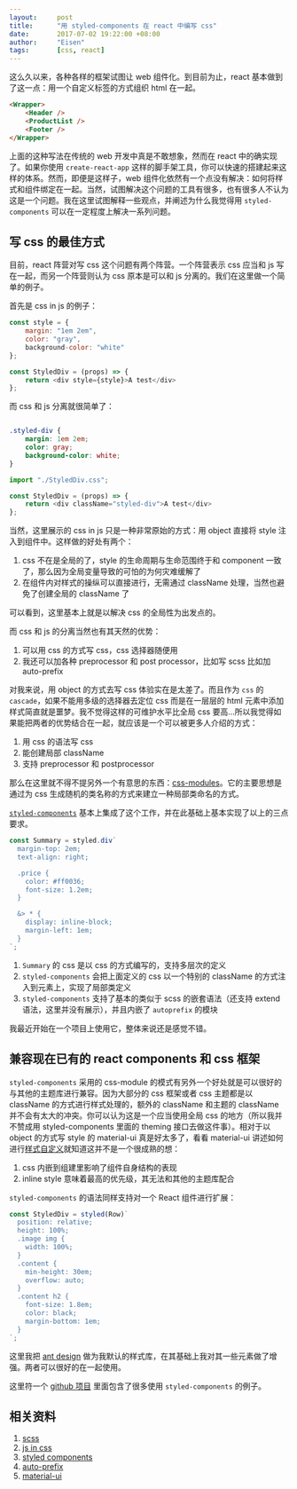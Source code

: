```yaml
---
layout:     post
title:      "用 styled-components 在 react 中编写 css"
date:       2017-07-02 19:22:00 +08:00
author:     "Eisen"
tags:       [css, react]
---
```


这么久以来，各种各样的框架试图让 web 组件化。到目前为止，react 基本做到了这一点：用一个自定义标签的方式组织 html 在一起。

```html
<Wrapper>
	<Header />
	<ProductList />
	<Footer />
</Wrapper>
```

上面的这种写法在传统的 web 开发中真是不敢想象，然而在 react 中的确实现了。如果你使用 `create-react-app` 这样的脚手架工具，你可以快速的搭建起来这样的体系。然而，即便是这样子，web 组件化依然有一个点没有解决：如何将样式和组件绑定在一起。当然，试图解决这个问题的工具有很多，也有很多人不认为这是一个问题。我在这里试图解释一些观点，并阐述为什么我觉得用 `styled-components` 可以在一定程度上解决一系列问题。

## 写 css 的最佳方式

目前，react 阵营对写 css 这个问题有两个阵营。一个阵营表示 css 应当和 js 写在一起，而另一个阵营则认为 css 原本是可以和 js 分离的。我们在这里做一个简单的例子。

首先是 css in js 的例子：

```javascript
const style = {
	margin: "1em 2em",
	color: "gray",
	background-color: "white"
};

const StyledDiv = (props) => {
	return <div style={style}>A test</div>
};
```

而 css 和 js 分离就很简单了：

```css

.styled-div {
	margin: 1em 2em;
	color: gray;
	background-color: white;	
}

```

```javascript
import "./StyledDiv.css";

const StyledDiv = (props) => {
	return <div className="styled-div">A test</div>
};
```

当然，这里展示的 css in js 只是一种非常原始的方式：用 object 直接将 style 注入到组件中。这样做的好处有两个：

1. css 不在是全局的了，style 的生命周期与生命范围终于和 component 一致了，那么因为全局变量导致的可怕的为何灾难缓解了
2. 在组件内对样式的操纵可以直接进行，无需通过 className 处理，当然也避免了创建全局的 className 了

可以看到，这里基本上就是以解决 css 的全局性为出发点的。

而 css 和 js 的分离当然也有其天然的优势：

1. 可以用 css 的方式写 css，css 选择器随便用
2. 我还可以加各种 preprocessor 和 post processor，比如写 scss 比如加 auto-prefix

对我来说，用 object 的方式去写 css 体验实在是太差了。而且作为 `css` 的 `cascade`，如果不能用多级的选择器去定位 css 而是在一层层的 html 元素中添加样式简直就是噩梦。我不觉得这样的可维护水平比全局 css 要高...所以我觉得如果能把两者的优势结合在一起，就应该是一个可以被更多人介绍的方式：

1. 用 css 的语法写 css
2. 能创建局部 className
3. 支持 preprocessor 和 postprocessor

那么在这里就不得不提另外一个有意思的东西：[css-modules](https://github.com/css-modules/css-modules)。它的主要思想是通过为 css 生成随机的类名称的方式来建立一种局部类命名的方式。

[`styled-components`](https://www.styled-components.com) 基本上集成了这个工作，并在此基础上基本实现了以上的三点要求。

```javascript
const Summary = styled.div`
  margin-top: 2em;
  text-align: right;

  .price {
    color: #ff0036;
    font-size: 1.2em;
  }

  &> * {
    display: inline-block;
    margin-left: 1em;
  }
`;
```

1. `Summary` 的 css 是以 css 的方式编写的，支持多层次的定义
2. `styled-components` 会把上面定义的 css 以一个特别的 className 的方式注入到元素上，实现了局部类定义
3. `styled-components` 支持了基本的类似于 scss 的嵌套语法（还支持 extend 语法，这里并没有展示），并且内嵌了 `autoprefix` 的模块

我最近开始在一个项目上使用它，整体来说还是感觉不错。

## 兼容现在已有的 react components 和 css 框架

`styled-components` 采用的 css-module 的模式有另外一个好处就是可以很好的与其他的主题库进行兼容。因为大部分的 css 框架或者 css 主题都是以 className 的方式进行样式处理的，额外的 className 和主题的 className 并不会有太大的冲突。你可以认为这是一个应当使用全局 css 的地方（所以我并不赞成用 styled-components 里面的 theming 接口去做这件事）。相对于以 object 的方式写 style 的 material-ui 真是好太多了，看看 material-ui 讲述如何进行[样式自定义](https://www.material-ui.com/#/customization/styles)就知道这并不是一个很成熟的想：

1. css 内嵌到组建里影响了组件自身结构的表现
2. inline style 意味着最高的优先级，其无法和其他的主题库配合

`styled-components` 的语法同样支持对一个 React 组件进行扩展：

```javascript
const StyledDiv = styled(Row)`
  position: relative;
  height: 100%;
  .image img {
    width: 100%;
  }
  .content {
    min-height: 30em;
    overflow: auto;
  }
  .content h2 {
    font-size: 1.8em;
    color: black;
    margin-bottom: 1em;
  }
`;
```

这里我把 [ant design](https://ant.design) 做为我默认的样式库，在其基础上我对其一些元素做了增强。两者可以很好的在一起使用。

这里符一个 [github 项目](https://github.com/aisensiy/pet-store-front-end) 里面包含了很多使用 `styled-components` 的例子。

## 相关资料

1. [scss](https://sass-lang.com/)
2. [js in css](https://github.com/MicheleBertoli/css-in-js)
3. [styled components](https://www.styled-components.com)
4. [auto-prefix](https://github.com/postcss/autoprefixer)
5. [material-ui](https://www.material-ui.com/)